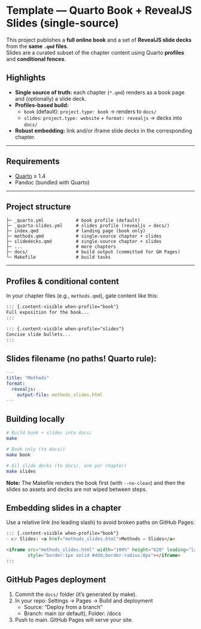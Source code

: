 # Template — Quarto Book + RevealJS Slides (single-source)

This project publishes a **full online book** and a set of **RevealJS slide decks** from the **same `.qmd` files**.  
Slides are a curated subset of the chapter content using Quarto **profiles** and **conditional fences**.

## Highlights

- **Single source of truth:** each chapter (`*.qmd`) renders as a book page and (optionally) a slide deck.
- **Profiles-based build:**
  - `book` (default): `project.type: book` → renders to `docs/`
  - `slides`: `project.type: website` + `format: revealjs` → decks into `docs/`
- **Robust embedding:** link and/or iframe slide decks in the corresponding chapter.

---

## Requirements

- [Quarto](https://quarto.org) ≥ 1.4  
- Pandoc (bundled with Quarto)

---

## Project structure

```
├─ _quarto.yml            # book profile (default)
├─ _quarto-slides.yml     # slides profile (revealjs → docs/)
├─ index.qmd              # landing page (book only)
├─ methods.qmd            # single-source chapter + slides
├─ slidedecks.qmd         # single-source chapter + slides
├─ ...                    # more chapters
├─ docs/                  # build output (committed for GH Pages)
└─ Makefile               # build tasks
```

---

## Profiles & conditional content

In your chapter files (e.g., `methods.qmd`), gate content like this:

```markdown
::: {.content-visible when-profile="book"}
Full exposition for the book...
:::

::: {.content-visible when-profile="slides"}
Concise slide bullets...
:::
```
## Slides filename (no paths! Quarto rule):

```yaml
---
title: "Methods"
format:
  revealjs:
    output-file: methods_slides.html
---
```

## Building locally

```bash
# Build book + slides into docs/
make

# Book only (to docs/)
make book

# All slide decks (to docs/, one per chapter)
make slides
```

**Note:** The Makefile renders the book first (with `--no-clean`) and then the slides so assets and decks are not wiped between steps.

## Embedding slides in a chapter
Use a relative link (no leading slash) to avoid broken paths on GitHub Pages:

```markdown
::: {.content-visible when-profile="book"}
- 👉 Slides: <a href="methods_slides.html">Methods — Slides</a>

<iframe src="methods_slides.html" width="100%" height="620" loading="lazy"
        style="border:1px solid #ddd;border-radius:8px"></iframe>
:::
```

## GitHub Pages deployment

1. Commit the `docs/` folder (it’s generated by make).
2.	In your repo: Settings → Pages → Build and deployment
    - Source: “Deploy from a branch”
	- Branch: main (or default), Folder: /docs
3.	Push to main. GitHub Pages will serve your site.
